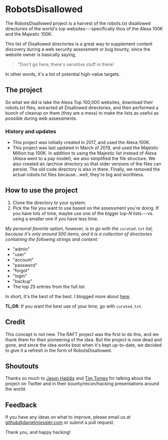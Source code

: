 # RobotsDisallowed

The RobotsDisallowed project is a harvest of the robots.txt disallowed directories of the world's top websites---specifically thos of the Alexa 100K and the Majestic 100K.

This list of Disallowed directories is a great way to supplement content discovery during a web security assessment or bug bounty, since the website owner is basically saying, 

> "Don't go here; there's sensitive stuff in there!

In other words, it's a list of potential high-value targets.

## The project

So what we did is take the Alexa Top 100,000 websites, download their robots.txt files, extracted all Disallowed directories, and then performed a bunch of cleanup on them (they are a mess) to make the lists as useful as possible during web assessments.

### History and updates

- This project was initially created in 2017, and used the Alexa 100K.
- This project was last updated in March of 2019, and used the Majestic Million top 100K. In addition to using the Majestic list instead of Alexa (Alexa went to a pay model), we also simplified the file structure. We also created an /archive directory so that older versions of the files can persist. The old code directory is also in there. Finally, we removed the actual robots.txt files because…well, they're big and worthless.

## How to use the project

1. Clone the directory to your system.
2. Pick the file you want to use based on the assessment you're doing. If you have lots of time, maybe use one of the bigger top-*N* lists---vs. using a smaller one if you have less time.

*My personal favorite option, however, is to go with the ``curated.txt`` list, because it's only around 500 items, and it is a collection of directories containing the following strings and content:*

- "admin"
- "user"
- "account"
- "password"
- "forgot"
- "login"
- "backup"
- The top 25 entries from the full list

In short, it's the best of the best. I blogged more about [here](https://danielmiessler.com/blog/the-most-interesting-disallowed-directories/).

**TL;DR**: If you want the best use of your time, go with ``curated.txt``.

## Credit

This concept is not new. The RAFT project was the first to do this, and we thank them for their pioneering of the idea. But the project is now dead and gone, and since the idea works best when it's kept up-to-date, we decided to give it a refresh in the form of RobotsDisallowed.

## Shoutouts

Thanks so much to [Jason Haddix](https://twitter.com/jhaddix)  and [Tim Tomes](https://twitter.com/lanmaster53) for talking about the project on Twitter and in their bounty/recon/hacking presentations around the world.

## Feedback

If you have any ideas on what to improve, please email us at github@danielmiessler.com or submit a pull request.

Thank you, and happy hacking!
